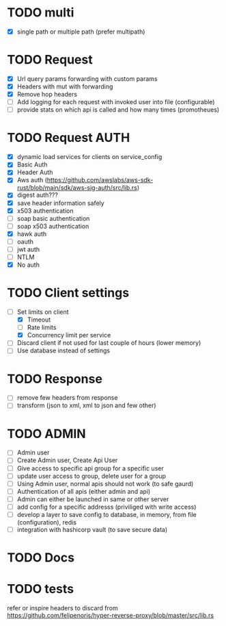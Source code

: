 
# TODO multi
- [x] single path or multiple path (prefer multipath)

# TODO Request
- [x] Url query params forwarding with custom params
- [x] Headers with mut with forwarding
- [x] Remove hop headers
- [ ] Add logging for each request with invoked user into file (configurable)
- [ ] provide stats on which api is called and how many times (promotheues)

# TODO Request  AUTH
- [x] dynamic load services for clients on service_config
- [x] Basic Auth
- [x] Header Auth
- [x] Aws auth (https://github.com/awslabs/aws-sdk-rust/blob/main/sdk/aws-sig-auth/src/lib.rs)
- [x] digest auth???
- [x] save header information safely
- [x] x503 authentication
- [ ] soap basic authentication
- [ ] soap x503 authentication
- [x] hawk auth
- [ ] oauth
- [ ] jwt auth
- [ ] NTLM
- [x] No auth

# TODO Client settings
- [ ] Set limits on client
  - [x] Timeout
  - [ ] Rate limits
  - [x] Concurrency limit per service
- [ ] Discard client if not used for last couple of hours (lower memory)
- [ ] Use database instead of settings

# TODO Response
- [ ] remove few headers from response
- [ ] transform (json to xml, xml to json and few other)

# TODO ADMIN
- [ ] Admin user
- [ ] Create Admin user, Create Api User
- [ ] Give access to  specific api group for a specific user
- [ ] update user access to group, delete user for a group
- [ ] Using Admin user, normal apis should not work (to safe gaurd)
- [ ] Authentication of all apis (either admin and api)
- [ ] Admin can either be launched in same or other server
- [ ] add config for a specific addresss (priviliged with write access)
- [ ] develop a layer to save config to database, in memory, from file (configuration), redis
- [ ] integration with hashicorp vault (to save secure data)

# TODO Docs
 

# TODO tests


refer or inspire headers to discard from https://github.com/felipenoris/hyper-reverse-proxy/blob/master/src/lib.rs

